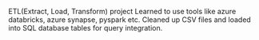 ETL(Extract, Load, Transform) project
Learned to use tools like azure databricks, azure synapse, pyspark etc.
Cleaned up CSV files and loaded into SQL database tables for query integration.
